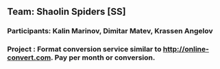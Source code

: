 ## Team: Shaolin Spiders [SS]

### Participants: Kalin Marinov, Dimitar Matev, Krassen Angelov

### Project : Format conversion service similar to http://online-convert.com. Pay per month or conversion.
